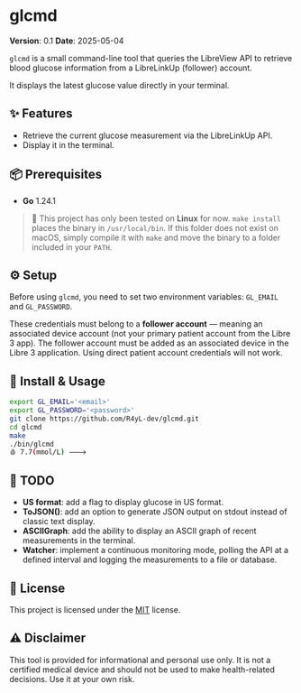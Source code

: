 # glcmd

**Version**: 0.1
**Date**: 2025-05-04

`glcmd` is a small command-line tool that queries the LibreView API to retrieve blood glucose information from a LibreLinkUp (follower) account.

It displays the latest glucose value directly in your terminal.

## ✨ Features

- Retrieve the current glucose measurement via the LibreLinkUp API.
- Display it in the terminal.

## 📦 Prerequisites

- **Go** 1.24.1

> 📌 This project has only been tested on **Linux** for now.
> `make install` places the binary in `/usr/local/bin`. If this folder does not exist on macOS, simply compile it with `make` and move the binary to a folder included in your `PATH`.

## ⚙️ Setup

Before using `glcmd`, you need to set two environment variables: `GL_EMAIL` and `GL_PASSWORD`.

These credentials must belong to a **follower account** — meaning an associated device account (not your primary patient account from the Libre 3 app).
The follower account must be added as an associated device in the Libre 3 application.
Using direct patient account credentials will not work.

## 🚀 Install & Usage

```bash
export GL_EMAIL='<email>'
export GL_PASSWORD='<password>'
git clone https://github.com/R4yL-dev/glcmd.git
cd glcmd
make
./bin/glcmd
🩸 7.7(mmol/L) 🡒
```

## 📌 TODO

- **US format**: add a flag to display glucose in US format.
- **ToJSON()**: add an option to generate JSON output on stdout instead of classic text display.
- **ASCIIGraph**: add the ability to display an ASCII graph of recent measurements in the terminal.
- **Watcher**: implement a continuous monitoring mode, polling the API at a defined interval and logging the measurements to a file or database.

## 📄 License

This project is licensed under the [MIT](LICENSE) license.

## ⚠️ Disclaimer

This tool is provided for informational and personal use only.
It is not a certified medical device and should not be used to make health-related decisions.
Use it at your own risk.
